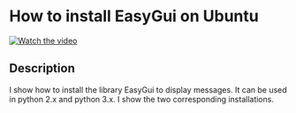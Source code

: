 # How to install EasyGui on Ubuntu

[![Watch the video](https://img.youtube.com/vi/MPt1BlNyH9w/hqdefault.jpg)](https://youtu.be/MPt1BlNyH9w)

## Description

  

I show how to install the library EasyGui to display messages. It can be used in python 2.x and python 3.x. I show the two corresponding installations.

